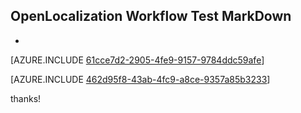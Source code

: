## OpenLocalization Workflow Test MarkDown
* 

[AZURE.INCLUDE [61cce7d2-2905-4fe9-9157-9784ddc59afe](calleeMd1.md)]



[AZURE.INCLUDE [462d95f8-43ab-4fc9-a8ce-9357a85b3233](calleeMd2.md)]

 
thanks!